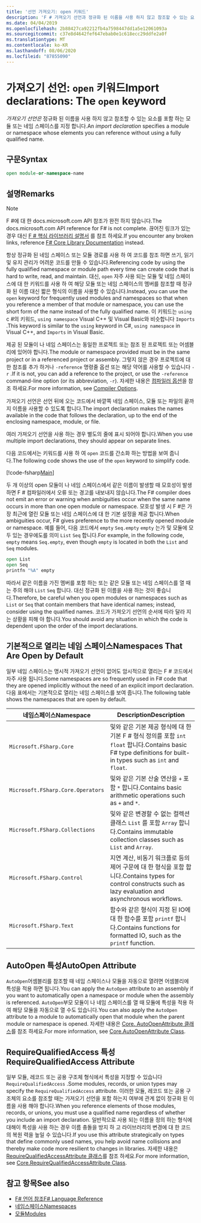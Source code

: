 ```yaml
---
title: '선언 가져오기: open 키워드'
description: 'F # 가져오기 선언과 정규화 된 이름을 사용 하지 않고 참조할 수 있는 요소를 포함 하는 모듈 또는 네임 스페이스를 지정 하는 방법에 대해 알아봅니다.'
ms.date: 04/04/2019
ms.openlocfilehash: 2b88427ca92212fb4a7598447dd1a5e12061093a
ms.sourcegitcommit: c37e8d4642fef647ebab0e1c618ecc29ddfe2a0f
ms.translationtype: MT
ms.contentlocale: ko-KR
ms.lasthandoff: 08/06/2020
ms.locfileid: "87855090"
---
```

# <a name="import-declarations-the-open-keyword"></a><span data-ttu-id="3bd2f-103">가져오기 선언: `open` 키워드</span><span class="sxs-lookup"><span data-stu-id="3bd2f-103">Import declarations: The `open` keyword</span></span>

<span data-ttu-id="3bd2f-104">*가져오기 선언은* 정규화 된 이름을 사용 하지 않고 참조할 수 있는 요소를 포함 하는 모듈 또는 네임 스페이스를 지정 합니다.</span><span class="sxs-lookup"><span data-stu-id="3bd2f-104">An *import declaration* specifies a module or namespace whose elements you can reference without using a fully qualified name.</span></span>

## <a name="syntax"></a><span data-ttu-id="3bd2f-105">구문</span><span class="sxs-lookup"><span data-stu-id="3bd2f-105">Syntax</span></span>

```fsharp
open module-or-namespace-name
```

## <a name="remarks"></a><span data-ttu-id="3bd2f-106">설명</span><span class="sxs-lookup"><span data-stu-id="3bd2f-106">Remarks</span></span>

> [!NOTE]
> <span data-ttu-id="3bd2f-107">F #에 대 한 docs.microsoft.com API 참조가 완전 하지 않습니다.</span><span class="sxs-lookup"><span data-stu-id="3bd2f-107">The docs.microsoft.com API reference for F# is not complete.</span></span> <span data-ttu-id="3bd2f-108">끊어진 링크가 있는 경우 대신 [F # 핵심 라이브러리 설명서](https://fsharp.github.io/fsharp-core-docs/) 를 참조 하세요.</span><span class="sxs-lookup"><span data-stu-id="3bd2f-108">If you encounter any broken links, reference [F# Core Library Documentation](https://fsharp.github.io/fsharp-core-docs/) instead.</span></span>

<span data-ttu-id="3bd2f-109">항상 정규화 된 네임 스페이스 또는 모듈 경로를 사용 하 여 코드를 참조 하면 쓰기, 읽기 및 유지 관리가 어려운 코드를 만들 수 있습니다.</span><span class="sxs-lookup"><span data-stu-id="3bd2f-109">Referencing code by using the fully qualified namespace or module path every time can create code that is hard to write, read, and maintain.</span></span> <span data-ttu-id="3bd2f-110">대신, `open` 자주 사용 되는 모듈 및 네임 스페이스에 대 한 키워드를 사용 하 여 해당 모듈 또는 네임 스페이스의 멤버를 참조할 때 정규화 된 이름 대신 짧은 형식의 이름을 사용할 수 있습니다.</span><span class="sxs-lookup"><span data-stu-id="3bd2f-110">Instead, you can use the `open` keyword for frequently used modules and namespaces so that when you reference a member of that module or namespace, you can use the short form of the name instead of the fully qualified name.</span></span> <span data-ttu-id="3bd2f-111">이 키워드는 `using` c #의 키워드, `using namespace` Visual C++ 및 Visual Basic와 비슷합니다 `Imports` .</span><span class="sxs-lookup"><span data-stu-id="3bd2f-111">This keyword is similar to the `using` keyword in C#, `using namespace` in Visual C++, and `Imports` in Visual Basic.</span></span>

<span data-ttu-id="3bd2f-112">제공 된 모듈이 나 네임 스페이스는 동일한 프로젝트 또는 참조 된 프로젝트 또는 어셈블리에 있어야 합니다.</span><span class="sxs-lookup"><span data-stu-id="3bd2f-112">The module or namespace provided must be in the same project or in a referenced project or assembly.</span></span> <span data-ttu-id="3bd2f-113">그렇지 않은 경우 프로젝트에 대 한 참조를 추가 하거나 `-reference` 명령줄 옵션 또는 해당 약어를 사용할 수 있습니다 `-r` .</span><span class="sxs-lookup"><span data-stu-id="3bd2f-113">If it is not, you can add a reference to the project, or use the `-reference` command-line option (or its abbreviation, `-r`).</span></span> <span data-ttu-id="3bd2f-114">자세한 내용은 [컴파일러 옵션](compiler-options.md)을 참조 하세요.</span><span class="sxs-lookup"><span data-stu-id="3bd2f-114">For more information, see [Compiler Options](compiler-options.md).</span></span>

<span data-ttu-id="3bd2f-115">가져오기 선언은 선언 뒤에 오는 코드에서 바깥쪽 네임 스페이스, 모듈 또는 파일의 끝까지 이름을 사용할 수 있도록 합니다.</span><span class="sxs-lookup"><span data-stu-id="3bd2f-115">The import declaration makes the names available in the code that follows the declaration, up to the end of the enclosing namespace, module, or file.</span></span>

<span data-ttu-id="3bd2f-116">여러 가져오기 선언을 사용 하는 경우 별도의 줄에 표시 되어야 합니다.</span><span class="sxs-lookup"><span data-stu-id="3bd2f-116">When you use multiple import declarations, they should appear on separate lines.</span></span>

<span data-ttu-id="3bd2f-117">다음 코드에서는 키워드를 사용 하 여 `open` 코드를 간소화 하는 방법을 보여 줍니다.</span><span class="sxs-lookup"><span data-stu-id="3bd2f-117">The following code shows the use of the `open` keyword to simplify code.</span></span>

[!code-fsharp[Main](~/samples/snippets/fsharp/lang-ref-2/snippet6801.fs)]

<span data-ttu-id="3bd2f-118">두 개 이상의 open 모듈이 나 네임 스페이스에서 같은 이름이 발생할 때 모호성이 발생 하면 F # 컴파일러에서 오류 또는 경고를 내보내지 않습니다.</span><span class="sxs-lookup"><span data-stu-id="3bd2f-118">The F# compiler does not emit an error or warning when ambiguities occur when the same name occurs in more than one open module or namespace.</span></span> <span data-ttu-id="3bd2f-119">모호성 발생 시 F #은 가장 최근에 열린 모듈 또는 네임 스페이스에 대 한 기본 설정을 제공 합니다.</span><span class="sxs-lookup"><span data-stu-id="3bd2f-119">When ambiguities occur, F# gives preference to the more recently opened module or namespace.</span></span> <span data-ttu-id="3bd2f-120">예를 들어, 다음 코드에서 `empty` `Seq.empty` `empty` 는가 및 모듈에 모두 있는 경우에도를 의미 `List` `Seq` 합니다.</span><span class="sxs-lookup"><span data-stu-id="3bd2f-120">For example, in the following code, `empty` means `Seq.empty`, even though `empty` is located in both the `List` and `Seq` modules.</span></span>

```fsharp
open List
open Seq
printfn "%A" empty
```

<span data-ttu-id="3bd2f-121">따라서 같은 이름을 가진 멤버를 포함 하는 또는 같은 모듈 또는 네임 스페이스를 열 때는 주의 해야 `List` `Seq` 합니다. 대신 정규화 된 이름을 사용 하는 것이 좋습니다.</span><span class="sxs-lookup"><span data-stu-id="3bd2f-121">Therefore, be careful when you open modules or namespaces such as `List` or `Seq` that contain members that have identical names; instead, consider using the qualified names.</span></span> <span data-ttu-id="3bd2f-122">코드가 가져오기 선언의 순서에 따라 달라 지는 상황을 피해 야 합니다.</span><span class="sxs-lookup"><span data-stu-id="3bd2f-122">You should avoid any situation in which the code is dependent upon the order of the import declarations.</span></span>

## <a name="namespaces-that-are-open-by-default"></a><span data-ttu-id="3bd2f-123">기본적으로 열리는 네임 스페이스</span><span class="sxs-lookup"><span data-stu-id="3bd2f-123">Namespaces That Are Open by Default</span></span>

<span data-ttu-id="3bd2f-124">일부 네임 스페이스는 명시적 가져오기 선언이 없어도 암시적으로 열리는 F # 코드에서 자주 사용 됩니다.</span><span class="sxs-lookup"><span data-stu-id="3bd2f-124">Some namespaces are so frequently used in F# code that they are opened implicitly without the need of an explicit import declaration.</span></span> <span data-ttu-id="3bd2f-125">다음 표에서는 기본적으로 열리는 네임 스페이스를 보여 줍니다.</span><span class="sxs-lookup"><span data-stu-id="3bd2f-125">The following table shows the namespaces that are open by default.</span></span>

|<span data-ttu-id="3bd2f-126">네임스페이스</span><span class="sxs-lookup"><span data-stu-id="3bd2f-126">Namespace</span></span>|<span data-ttu-id="3bd2f-127">Description</span><span class="sxs-lookup"><span data-stu-id="3bd2f-127">Description</span></span>|
|---------|-----------|
|`Microsoft.FSharp.Core`|<span data-ttu-id="3bd2f-128">및와 같은 기본 제공 형식에 대 한 기본 F # 형식 정의를 포함 `int` `float` 합니다.</span><span class="sxs-lookup"><span data-stu-id="3bd2f-128">Contains basic F# type definitions for built-in types such as `int` and `float`.</span></span>|
|`Microsoft.FSharp.Core.Operators`|<span data-ttu-id="3bd2f-129">및와 같은 기본 산술 연산을 `+` 포함 `*` 합니다.</span><span class="sxs-lookup"><span data-stu-id="3bd2f-129">Contains basic arithmetic operations such as `+` and `*`.</span></span>|
|`Microsoft.FSharp.Collections`|<span data-ttu-id="3bd2f-130">및와 같은 변경할 수 없는 컬렉션 클래스 `List` 를 포함 `Array` 합니다.</span><span class="sxs-lookup"><span data-stu-id="3bd2f-130">Contains immutable collection classes such as `List` and `Array`.</span></span>|
|`Microsoft.FSharp.Control`|<span data-ttu-id="3bd2f-131">지연 계산, 비동기 워크플로 등의 제어 구문에 대 한 형식을 포함 합니다.</span><span class="sxs-lookup"><span data-stu-id="3bd2f-131">Contains types for control constructs such as lazy evaluation and asynchronous workflows.</span></span>|
|`Microsoft.FSharp.Text`|<span data-ttu-id="3bd2f-132">함수와 같은 형식이 지정 된 IO에 대 한 함수를 포함 `printf` 합니다.</span><span class="sxs-lookup"><span data-stu-id="3bd2f-132">Contains functions for formatted IO, such as the `printf` function.</span></span>|

## <a name="autoopen-attribute"></a><span data-ttu-id="3bd2f-133">AutoOpen 특성</span><span class="sxs-lookup"><span data-stu-id="3bd2f-133">AutoOpen Attribute</span></span>

<span data-ttu-id="3bd2f-134">`AutoOpen`어셈블리를 참조할 때 네임 스페이스나 모듈을 자동으로 열려면 어셈블리에 특성을 적용 하면 됩니다.</span><span class="sxs-lookup"><span data-stu-id="3bd2f-134">You can apply the `AutoOpen` attribute to an assembly if you want to automatically open a namespace or module when the assembly is referenced.</span></span> <span data-ttu-id="3bd2f-135">`AutoOpen`부모 모듈이 나 네임 스페이스를 열 때 모듈에 특성을 적용 하 여 해당 모듈을 자동으로 열 수도 있습니다.</span><span class="sxs-lookup"><span data-stu-id="3bd2f-135">You can also apply the `AutoOpen` attribute to a module to automatically open that module when the parent module or namespace is opened.</span></span> <span data-ttu-id="3bd2f-136">자세한 내용은 [Core. AutoOpenAttribute 클래스](https://msdn.microsoft.com/visualfsharpdocs/conceptual/core.autoopenattribute-class-%5bfsharp%5d)를 참조 하세요.</span><span class="sxs-lookup"><span data-stu-id="3bd2f-136">For more information, see [Core.AutoOpenAttribute Class](https://msdn.microsoft.com/visualfsharpdocs/conceptual/core.autoopenattribute-class-%5bfsharp%5d).</span></span>

## <a name="requirequalifiedaccess-attribute"></a><span data-ttu-id="3bd2f-137">RequireQualifiedAccess 특성</span><span class="sxs-lookup"><span data-stu-id="3bd2f-137">RequireQualifiedAccess Attribute</span></span>

<span data-ttu-id="3bd2f-138">일부 모듈, 레코드 또는 공용 구조체 형식에서 특성을 지정할 수 있습니다 `RequireQualifiedAccess` .</span><span class="sxs-lookup"><span data-stu-id="3bd2f-138">Some modules, records, or union types may specify the `RequireQualifiedAccess` attribute.</span></span> <span data-ttu-id="3bd2f-139">이러한 모듈, 레코드 또는 공용 구조체의 요소를 참조할 때는 가져오기 선언을 포함 하는지 여부에 관계 없이 정규화 된 이름을 사용 해야 합니다.</span><span class="sxs-lookup"><span data-stu-id="3bd2f-139">When you reference elements of those modules, records, or unions, you must use a qualified name regardless of whether you include an import declaration.</span></span> <span data-ttu-id="3bd2f-140">일반적으로 사용 되는 이름을 정의 하는 형식에 대해이 특성을 사용 하는 경우 이름 충돌을 방지 하 고 라이브러리의 변경에 대 한 코드의 복원 력을 높일 수 있습니다.</span><span class="sxs-lookup"><span data-stu-id="3bd2f-140">If you use this attribute strategically on types that define commonly used names, you help avoid name collisions and thereby make code more resilient to changes in libraries.</span></span> <span data-ttu-id="3bd2f-141">자세한 내용은 [RequireQualifiedAccessAttribute 클래스](https://msdn.microsoft.com/visualfsharpdocs/conceptual/core.requirequalifiedaccessattribute-class-%5Bfsharp%5D)를 참조 하세요.</span><span class="sxs-lookup"><span data-stu-id="3bd2f-141">For more information, see [Core.RequireQualifiedAccessAttribute Class](https://msdn.microsoft.com/visualfsharpdocs/conceptual/core.requirequalifiedaccessattribute-class-%5Bfsharp%5D).</span></span>

## <a name="see-also"></a><span data-ttu-id="3bd2f-142">참고 항목</span><span class="sxs-lookup"><span data-stu-id="3bd2f-142">See also</span></span>

- [<span data-ttu-id="3bd2f-143">F# 언어 참조</span><span class="sxs-lookup"><span data-stu-id="3bd2f-143">F# Language Reference</span></span>](index.md)
- [<span data-ttu-id="3bd2f-144">네임스페이스</span><span class="sxs-lookup"><span data-stu-id="3bd2f-144">Namespaces</span></span>](namespaces.md)
- [<span data-ttu-id="3bd2f-145">모듈</span><span class="sxs-lookup"><span data-stu-id="3bd2f-145">Modules</span></span>](modules.md)
